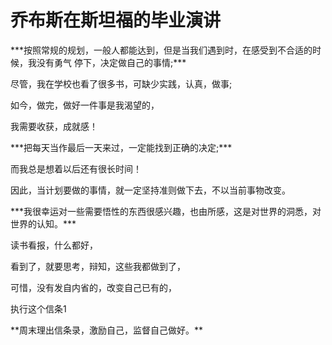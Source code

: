 乔布斯在斯坦福的毕业演讲
=========================================================

\*\*\*按照常规的规划，一般人都能达到，但是当我们遇到时，在感受到不合适的时候，我没有勇气 停下，决定做自己的事情;\*\*\*

尽管，我在学校也看了很多书，可缺少实践，认真，做事;

如今，做完，做好一件事是我渴望的，

我需要收获，成就感！

  


\*\*\*把每天当作最后一天来过，一定能找到正确的决定;\*\*\*

而我总是想着以后还有很长时间！

因此，当计划要做的事情，就一定坚持准则做下去，不以当前事物改变。

  


\*\*\*我很幸运对一些需要悟性的东西很感兴趣，也由所感，这是对世界的洞悉，对世界的认知。\*\*\*

读书看报，什么都好，

看到了，就要思考，辩知，这些我都做到了，

可惜，没有发自内省的，改变自己已有的，

执行这个信条1

  


\*\*周末理出信条录，激励自己，监督自己做好。\*\*

